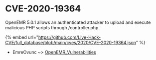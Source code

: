 # CVE-2020-19364

OpenEMR 5.0.1 allows an authenticated attacker to upload and execute malicious PHP scripts through /controller.php.

{% embed url="https://github.com/Live-Hack-CVE/full_database/blob/main/cves/2020/CVE-2020-19364.json" %}


* EmreOvunc ~> [OpenEMR_Vulnerabilities](https://zeste.alice-snow.ru/2020/database/cve-2020-19364/openemr_vulnerabilities-emreovunc)